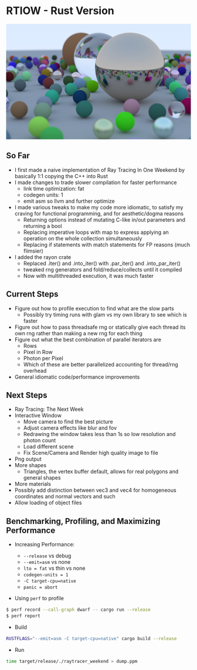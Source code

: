 # RTIOW - Rust Version #

<img src="images/image_balls_1920_1200.png">

## So Far ##
- I first made a naive implementation of Ray Tracing In One Weekend by basically 1:1 copying the C++ into Rust
- I made changes to trade slower compilation for faster performance
    - link time optimization: fat
    - codegen units: 1
    - emit asm so llvm and further optimize
- I made various tweaks to make my code more idiomatic, to satisfy my craving for functional programming, and for aesthetic/dogma reasons 
    - Returning options instead of mutating C-like in/out parameters and returning a bool
    - Replacing imperative loops with map to express applying an operation on the whole collection simultaneously
    - Replacing if statements with match statements for FP reasons (much flimsier)
- I added the rayon crate 
    - Replaced .iter() and .into_iter() with .par_iter() and .into_par_iter()
    - tweaked rng generators and fold/reduce/collects until it compiled
    - Now with multithreaded execution, it was much faster

## Current Steps ##
- Figure out how to profile execution to find what are the slow parts
    - Possibly try timing runs with glam vs my own library to see which is faster
- Figure out how to pass threadsafe rng or statically give each thread its own rng rather than making a new rng for each thing
- Figure out what the best combination of parallel iterators are
    - Rows
    - Pixel in Row
    - Photon per Pixel
    - Which of these are better parallelized accounting for thread/rng overhead
- General idiomatic code/performance improvements

## Next Steps ##
- Ray Tracing: The Next Week
- Interactive Window
    - Move camera to find the best picture
    - Adjust camera effects like blur and fov
    - Redrawing the window takes less than 1s so low resolution and photon count
    - Load different scene
    - Fix Scene/Camera and Render high quality image to file
- Png output
- More shapes
    - Triangles, the vertex buffer default, allows for real polygons and general shapes
- More materials
- Possibly add distinction between vec3 and vec4 for homogeneous coordinates and normal vectors and such
- Allow loading of object files


## Benchmarking, Profiling, and Maximizing Performance ##

- Increasing Performance:
    - `--release` vs debug
    - `--emit=asm` vs none
    - `lto = fat` vs thin vs none
    - `codegen-units = 1`
    - `-C target-cpu=native`
    - `panic = abort`

- Using `perf` to profile
```bash
$ perf record --call-graph dwarf -- cargo run --release
$ perf report
```
- Build
```bash
RUSTFLAGS="--emit=asm -C target-cpu=native" cargo build --release 
```
- Run
```bash
time target/release/./raytracer_weekend > dump.ppm
```

